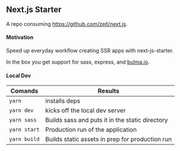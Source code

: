 ## Next.js Starter
A repo consuming https://github.com/zeit/next.js.

#### Motivation
Speed up everyday workflow creating SSR apps with next-js-starter.

In the box you get support for sass, express, and [bulma.io](http://bulma.io/).

#### Local Dev
Comands | Results
--- | --- 
`yarn` | installs deps
`yarn dev` | kicks off the local dev server
`yarn sass` | Builds sass and puts it in the static directory
`yarn start` | Production run of the application
`yarn build` | Builds static assets in prep for production run
